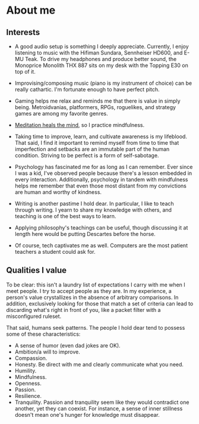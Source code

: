 # About me

## Interests

- A good audio setup is something I deeply appreciate. Currently, I
  enjoy listening to music with the Hifiman Sundara, Sennheiser HD600,
  and E-MU Teak. To drive my headphones and produce better sound, the
  Monoprice Monolith THX 887 sits on my desk with the Topping E30 on
  top of it.

- Improvising/composing music (piano is my instrument of choice) can be
  really cathartic. I'm fortunate enough to have perfect pitch.

- Gaming helps me relax and reminds me that there is value in simply
  being. Metroidvanias, platformers, RPGs, roguelikes, and strategy
  games are among my favorite genres.

- [Meditation heals the
  mind](https://news.harvard.edu/gazette/story/2018/04/harvard-researchers-study-how-mindfulness-may-change-the-brain-in-depressed-patients/),
  so I practice mindfulness.

- Taking time to improve, learn, and cultivate awareness is my
  lifeblood. That said, I find it important to remind myself from time
  to time that imperfection and setbacks are an immutable part of
  the human condition. Striving to be perfect is a form of self-sabotage.

- Psychology has fascinated me for as long as I can remember. Ever since
  I was a kid, I've observed people because there's a lesson embedded in
  every interaction. Additionally, psychology in tandem with
  mindfulness helps me remember that even those most distant from my
  convictions are human and worthy of kindness.

- Writing is another pastime I hold dear. In particular, I like to teach
  through writing. I yearn to share my knowledge with others, and
  teaching is one of the best ways to learn.

- Applying philosophy's teachings can be useful, though discussing
  it at length here would be putting Descartes before the horse.

- Of course, tech captivates me as well. Computers are the most patient
  teachers a student could ask for.

## Qualities I value

To be clear: this isn't a laundry list of expectations I carry with me
when I meet people. I try to accept people as they are. In my
experience, a person's value crystallizes in the absence of arbitrary
comparisons. In addition, exclusively looking for those that match a set
of criteria can lead to discarding what's right in front of you, like a
packet filter with a misconfigured ruleset.

That said, humans seek patterns. The people I hold dear tend to possess
some of these characteristics:

- A sense of humor (even dad jokes are OK).
- Ambition/a will to improve.
- Compassion.
- Honesty. Be direct with me and clearly communicate what you need.
- Humility.
- Mindfulness.
- Openness.
- Passion.
- Resilience.
- Tranquility. Passion and tranquility seem like
  they would contradict one another, yet they can coexist. For instance,
  a sense of inner stillness doesn't mean one's hunger for knowledge
  must disappear.
